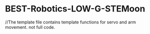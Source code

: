 # BEST-Robotics-LOW-G-STEMoon
//The template file contains template functions for servo and arm movement. not full code.
